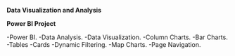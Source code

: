 **Data Visualization and Analysis**

**Power BI Project**

-Power BI.
-Data Analysis.
-Data Visualization.
-Column Charts.
-Bar Charts.
-Tables
-Cards
-Dynamic Filtering.
-Map Charts.
-Page Navigation.
